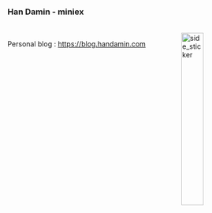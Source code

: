 ### Han Damin - miniex

<br />
<img align="right" width="30%" alt="side_sticker" src="https://media.giphy.com/media/aRIzrvb4qN5t0X5cRz/giphy.gif" />

Personal blog : https://blog.handamin.com

<!--
**miniex/miniex** is a ✨ _special_ ✨ repository because its `README.md` (this file) appears on your GitHub profile.

Here are some ideas to get you started:

- 🔭 I’m currently working on ...
- 🌱 I’m currently learning ...
- 👯 I’m looking to collaborate on ...
- 🤔 I’m looking for help with ...
- 💬 Ask me about ...
- 📫 How to reach me: ...
- 😄 Pronouns: ...
- ⚡ Fun fact: ...
-->

